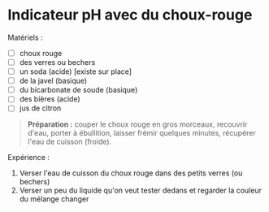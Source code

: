 # Indicateur pH avec du choux-rouge

Matériels :

* [ ] choux rouge
* [ ] des verres ou bechers
* [ ] un soda (acide) [existe sur place]
* [ ] de la javel (basique)
* [ ] du bicarbonate de soude (basique)
* [ ] des bières (acide)
* [ ] jus de citron

> **Préparation :** couper le choux rouge en gros morceaux, recouvrir d'eau, porter à ébullition, laisser frémir quelques minutes, récupérer l'eau de cuisson (froide).

Expérience :

1. Verser l'eau de cuisson du choux rouge dans des petits verres (ou bechers)
2. Verser un peu du liquide qu'on veut tester dedans et regarder la couleur du mélange changer
